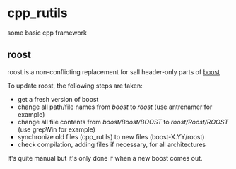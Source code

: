# cpp_rutils
some basic cpp framework

## roost

roost is a non-conflicting replacement for sall header-only parts of [boost](https://www.boost.org/)

To update roost, the following steps are taken:
- get a fresh version of boost
- change all path/file names from *boost* to *roost* (use antrenamer for example)
- change all file contents from *boost/Boost/BOOST*  to *roost/Roost/ROOST* (use grepWin for example)
- synchronize old files (cpp_rutils) to new files (boost-X.YY/roost)
- check compilation, adding files if necessary, for all architectures

It's quite manual but it's only done if when a new boost comes out.